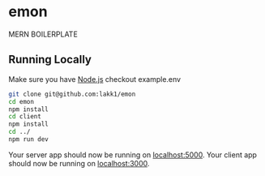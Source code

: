 # emon

MERN BOILERPLATE

## Running Locally

Make sure you have [Node.js](http://nodejs.org/) checkout example.env

```sh
git clone git@github.com:lakk1/emon
cd emon
npm install
cd client
npm install
cd ../
npm run dev
```

Your server app should now be running on [localhost:5000](http://localhost:5000/). Your client app should now be running
on [localhost:3000](http://localhost:3000/).

